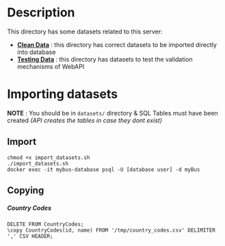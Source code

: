 # Description

This directory has some datasets related to this server:
- **[Clean Data](clean/)** : this directory has correct datasets to be imported directly into database
- **[Testing Data](tests/)** : this directory has datasets to test the validation mechanisms of WebAPI

# Importing datasets

**NOTE** : You should be in `datasets/` directory & SQL Tables must have been created _(API creates the tables in case they dont exist)_

## Import

    chmod +x import_datasets.sh
    ./import_datasets.sh
    docker exec -it mybus-database psql -U [database user] -d myBus

## Copying

##### Country Codes

    DELETE FROM CountryCodes;
    \copy CountryCodes(id, name) FROM '/tmp/country_codes.csv' DELIMITER ',' CSV HEADER;
